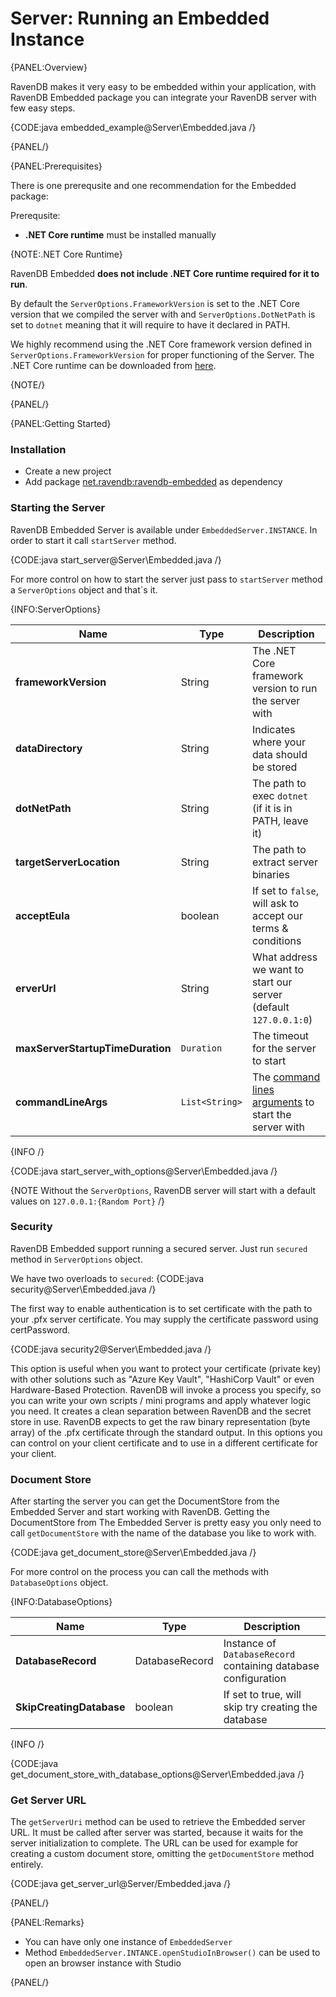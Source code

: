# Server: Running an Embedded Instance

{PANEL:Overview}

RavenDB makes it very easy to be embedded within your application, with RavenDB Embedded package you can integrate your RavenDB server with few easy steps.

{CODE:java embedded_example@Server\Embedded.java /}

{PANEL/}

{PANEL:Prerequisites}

There is one prerequsite and one recommendation for the Embedded package:

Prerequsite:

- **.NET Core runtime** must be installed manually

{NOTE:.NET Core Runtime}

RavenDB Embedded **does not include .NET Core runtime required for it to run**. 

By default the `ServerOptions.FrameworkVersion` is set to the .NET Core version that we compiled the server with and `ServerOptions.DotNetPath` is set to `dotnet` meaning that it will require to have it declared in PATH. 

We highly recommend using the .NET Core framework version defined in `ServerOptions.FrameworkVersion` for proper functioning of the Server. The .NET Core runtime can be downloaded from [here](https://dotnet.microsoft.com/download).

{NOTE/}

{PANEL/}

{PANEL:Getting Started}

### Installation

* Create a new project 
* Add package [net.ravendb:ravendb-embedded](https://search.maven.org/search?q=a:ravendb-embedded) as dependency

### Starting the Server

RavenDB Embedded Server is available under `EmbeddedServer.INSTANCE`. In order to start it call `startServer` method.

{CODE:java start_server@Server\Embedded.java /}

For more control on how to start the server just pass to `startServer` method a `ServerOptions` object and that`s it.

{INFO:ServerOptions}

| Name | Type | Description |
| ------------- | ------------- | ----- |
| **frameworkVersion** | String | The .NET Core framework version to run the server with |
| **dataDirectory** | String | Indicates where your data should be stored |
| **dotNetPath** | String | The path to exec `dotnet` (if it is in PATH, leave it)|
| **targetServerLocation** | String | The path to extract server binaries |
| **acceptEula** |  boolean | If set to `false`, will ask to accept our terms & conditions |
| **erverUrl** | String | What address we want to start our server (default `127.0.0.1:0`) |
| **maxServerStartupTimeDuration** | `Duration` | The timeout for the server to start |
| **commandLineArgs** | `List<String>` | The [command lines arguments](../server/configuration/configuration-options#command-line-arguments) to start the server with |

{INFO /}

{CODE:java start_server_with_options@Server\Embedded.java /}

{NOTE  Without the `ServerOptions`, RavenDB server will start with a default values on `127.0.0.1:{Random Port}`  /}

### Security

RavenDB Embedded support running a secured server.
Just run `secured` method in `ServerOptions` object.

We have two overloads to `secured`:
{CODE:java security@Server\Embedded.java /}

The first way to enable authentication is to set certificate with the path to your .pfx 
server certificate. You may supply the certificate password using certPassword.

{CODE:java security2@Server\Embedded.java /}

This option is useful when you want to protect your certificate (private key) with other solutions such as "Azure Key Vault", "HashiCorp Vault" or even Hardware-Based Protection. 
RavenDB will invoke a process you specify, so you can write your own scripts / mini programs and apply whatever logic you need. It creates a clean separation between RavenDB and the secret store in use.
RavenDB expects to get the raw binary representation (byte array) of the .pfx certificate through the standard output.
In this options you can control on your client certificate and to use in a different certificate for your client.

### Document Store

After starting the server you can get the DocumentStore from the Embedded Server and start working with RavenDB.
Getting the DocumentStore from The Embedded Server is pretty easy you only need to call `getDocumentStore` with the name of the database you like to work with. 

{CODE:java get_document_store@Server\Embedded.java /}

For more control on the process you can call the methods with `DatabaseOptions` object.

{INFO:DatabaseOptions}

| Name | Type | Description |
| ------------- | ------------- | ----- |
| **DatabaseRecord** | DatabaseRecord | Instance of `DatabaseRecord` containing database configuration |
| **SkipCreatingDatabase** | boolean | If set to true, will skip try creating the database  |

{INFO /}

{CODE:java get_document_store_with_database_options@Server\Embedded.java /}

### Get Server URL

The `getServerUri` method can be used to retrieve the Embedded server URL. It must be called after server was started, because it waits for the server initialization to complete.
The URL can be used for example for creating a custom document store, omitting the `getDocumentStore` method entirely.

{CODE:java get_server_url@Server/Embedded.java /}

{PANEL/}

{PANEL:Remarks}

* You can have only one instance of `EmbeddedServer`
* Method `EmbeddedServer.INTANCE.openStudioInBrowser()` can be used to open an browser instance with Studio

{PANEL/}
